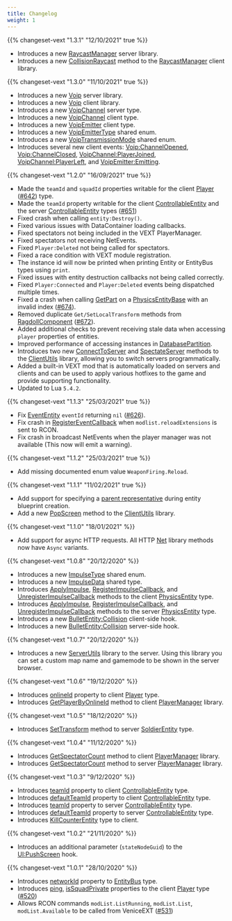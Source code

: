 ```yaml
---
title: Changelog
weight: 1
---
```


{{% changeset-vext "1.3.1" "12/10/2021" true %}}

- Introduces a new [RaycastManager](/vext/ref/server/library/raycastmanager/) server library.
- Introduces a new [CollisionRaycast](/vext/ref/client/library/raycastmanager/#collisionraycast) method to the [RaycastManager](/vext/ref/client/library/raycastmanager/) client library.

{{% changeset-vext "1.3.0" "11/10/2021" true %}}

- Introduces a new [Voip](/vext/ref/server/library/voip/) server library.
- Introduces a new [Voip](/vext/ref/client/library/voip/) client library.
- Introduces a new [VoipChannel](/vext/ref/server/type/voipchannel/) server type.
- Introduces a new [VoipChannel](/vext/ref/client/type/voipchannel/) client type.
- Introduces a new [VoipEmitter](/vext/ref/client/type/voipemitter/) client type.
- Introduces a new [VoipEmitterType](/vext/ref/shared/type/voipemittertype/) shared enum.
- Introduces a new [VoipTransmissionMode](/vext/ref/shared/type/voiptransmissionmode/) shared enum.
- Introduces several new client events: [Voip:ChannelOpened](/vext/ref/client/event/voip_channelopened/), [Voip:ChannelClosed](/vext/ref/client/event/voip_channelclosed/), [VoipChannel:PlayerJoined](/vext/ref/client/event/voipchannel_playerjoined/), [VoipChannel:PlayerLeft](/vext/ref/client/event/voipchannel_playerleft/), and [VoipEmitter:Emitting](/vext/ref/client/event/voipemitter_emitting/).

{{% changeset-vext "1.2.0" "16/09/2021" true %}}

- Made the `teamId` and `squadId` properties writable for the client [Player](/vext/ref/client/type/player/) ([#642](https://github.com/EmulatorNexus/VeniceUnleashed/issues/642)) type.
- Made the `teamId` property writable for the client [ControllableEntity](/vext/ref/client/type/controllableentity/) and the server [ControllableEntity](/vext/ref/server/type/controllableentity/) types ([#651](https://github.com/EmulatorNexus/VeniceUnleashed/issues/651))
- Fixed crash when calling `entity:Destroy()`.
- Fixed various issues with DataContainer loading callbacks.
- Fixed spectators not being included in the VEXT PlayerManager.
- Fixed spectators not receiving NetEvents.
- Fixed `Player:Deleted` not being called for spectators.
- Fixed a race condition with VEXT module registration.
- The instance id will now be printed when printing Entity or EntityBus types using `print`.
- Fixed issues with entity destruction callbacks not being called correctly.
- Fixed `Player:Connected` and `Player:Deleted` events being dispatched multiple times.
- Fixed a crash when calling [GetPart](/vext/ref/shared/type/physicsentitybase/#getpart) on a [PhysicsEntityBase](/vext/ref/shared/type/physicsentitybase/) with an invalid index ([#674](https://github.com/EmulatorNexus/VeniceUnleashed/issues/674)).
- Removed duplicate `Get/SetLocalTransform` methods from [RagdollComponent](/vext/ref/client/type/ragdollcomponent/) ([#672](https://github.com/EmulatorNexus/VeniceUnleashed/issues/672)).
- Added additional checks to prevent receiving stale data when accessing `player` properties of entities.
- Improved performance of accessing instances in [DatabasePartition](/vext/ref/shared/type/databasepartition/).
- Introduces two new [ConnectToServer](/vext/ref/client/library/clientutils/#connecttoserver) and [SpectateServer](/vext/ref/client/library/clientutils/#spectateserver) methods to the [ClientUtils](/vext/ref/client/library/clientutils/) library, allowing you to switch servers programmatically.
- Added a built-in VEXT mod that is automatically loaded on servers and clients and can be used to apply various hotfixes to the game and provide supporting functionality.
- Updated to Lua `5.4.2`.

{{% changeset-vext "1.1.3" "25/03/2021" true %}}
- Fix [EventEntity](/vext/ref/shared/type/entityevent/#eventid) `eventId` returning `nil` ([#626](https://github.com/EmulatorNexus/VeniceUnleashed/issues/626)).
- Fix crash in [RegisterEventCallback](/vext/ref/shared/type/entity/#registereventcallback) when `modlist.reloadExtensions` is sent to RCON.
- Fix crash in broadcast NetEvents when the player manager was not available (This now will emit a warning).

{{% changeset-vext "1.1.2" "25/03/2021" true %}}
- Add missing documented enum value `WeaponFiring.Reload`.

{{% changeset-vext "1.1.1" "11/02/2021" true %}}

- Add support for specifying a [parent representative](/vext/ref/shared/type/entitycreationparams/#parentrepresentative) during entity blueprint creation.
- Add a new [PopScreen](/vext/ref/client/library/clientutils/#popscreen) method to the [ClientUtils](/vext/ref/client/library/clientutils/) library.

{{% changeset-vext "1.1.0" "18/01/2021" %}}

- Add support for async HTTP requests. All HTTP [Net](/vext/ref/shared/library/net/) library methods now have `Async` variants. 

{{% changeset-vext "1.0.8" "20/12/2020" %}}

- Introduces a new [ImpulseType](/vext/ref/shared/type/impulsetype/) shared enum.
- Introduces a new [ImpulseData](/vext/ref/shared/type/impulsedata/) shared type.
- Introduces [ApplyImpulse](/vext/ref/client/type/physicsentity/#applyimpulse), [RegisterImpulseCallback](/vext/ref/client/type/physicsentity/#registerimpulsecallback), and [UnregisterImpulseCallback](/vext/ref/client/type/physicsentity/#unregisterimpulsecallback) methods to the client [PhysicsEntity](/vext/ref/client/type/physicsentity/) type.
- Introduces [ApplyImpulse](/vext/ref/server/type/physicsentity/#applyimpulse), [RegisterImpulseCallback](/vext/ref/server/type/physicsentity/#registerimpulsecallback), and [UnregisterImpulseCallback](/vext/ref/server/type/physicsentity/#unregisterimpulsecallback) methods to the server [PhysicsEntity](/vext/ref/server/type/physicsentity/) type.
- Introduces a new [BulletEntity:Collision](/vext/ref/client/hook/bulletentity_collision/) client-side hook.
- Introduces a new [BulletEntity:Collision](/vext/ref/server/hook/bulletentity_collision/) server-side hook.

{{% changeset-vext "1.0.7" "20/12/2020" %}}

- Introduces a new [ServerUtils](/vext/ref/server/library/serverutils/) library to the server. Using this library you can set a custom map name and gamemode to be shown in the server browser.

{{% changeset-vext "1.0.6" "19/12/2020" %}}

- Introduces [onlineId](/vext/ref/client/type/player/#onlineid) property to client [Player](/vext/ref/client/type/player/) type.
- Introduces [GetPlayerByOnlineId](/vext/ref/client/library/playermanager/#getplayerbyonlineid) method to client [PlayerManager](/vext/ref/client/library/playermanager/) library.

{{% changeset-vext "1.0.5" "18/12/2020" %}}

- Introduces [SetTransform](/vext/ref/server/type/soldierentity/#settransform) method to server [SoldierEntity](/vext/ref/server/type/soldierentity) type.

{{% changeset-vext "1.0.4" "11/12/2020" %}}

- Introduces [GetSpectatorCount](/vext/ref/client/library/playermanager/#getspectatorcount) method to client [PlayerManager](/vext/ref/client/library/playermanager) library.
- Introduces [GetSpectatorCount](/vext/ref/server/library/playermanager/#getspectatorcount) method to server [PlayerManager](/vext/ref/client/library) library.

{{% changeset-vext "1.0.3" "9/12/2020" %}}

- Introduces [teamId](/vext/ref/client/type/controllableentity/#teamid) property to client [ControllableEntity](/vext/ref/client/type/controllableentity) type.
- Introduces [defaultTeamId](/vext/ref/client/type/controllableentity/#defaultteamid) property to client [ControllableEntity](/vext/ref/client/type/controllableentity) type.
- Introduces [teamId](/vext/ref/server/type/controllableentity/#teamid) property to server [ControllableEntity](/vext/ref/server/type/controllableentity) type.
- Introduces [defaultTeamId](/vext/ref/server/type/controllableentity/#defaultteamid) property to server [ControllableEntity](/vext/ref/server/type/controllableentity) type.
- Introduces [KillCounterEntity](/vext/ref/client/type/killcounterentity) type to client.

{{% changeset-vext "1.0.2" "21/11/2020" %}}

- Introduces an additional parameter (`stateNodeGuid`) to the [UI:PushScreen](/vext/ref/client/hook/ui_pushscreen/) hook.

{{% changeset-vext "1.0.1" "28/10/2020" %}}

- Introduces [networkId](/vext/ref/shared/type/entitybus/#networkid) property to [EntityBus](/vext/ref/shared/type/entitybus/) type.
- Introduces [ping](/vext/ref/client/type/player/#ping), [isSquadPrivate](/vext/ref/client/type/player/#issquadprivate) properties to the client [Player](/vext/ref/client/type/player/) type ([#520](https://github.com/EmulatorNexus/VeniceUnleashed/issues/520))
- Allows RCON commands `modList.ListRunning`, `modList.List`, `modList.Available` to be called from VeniceEXT ([#531](https://github.com/EmulatorNexus/VeniceUnleashed/issues/531))

